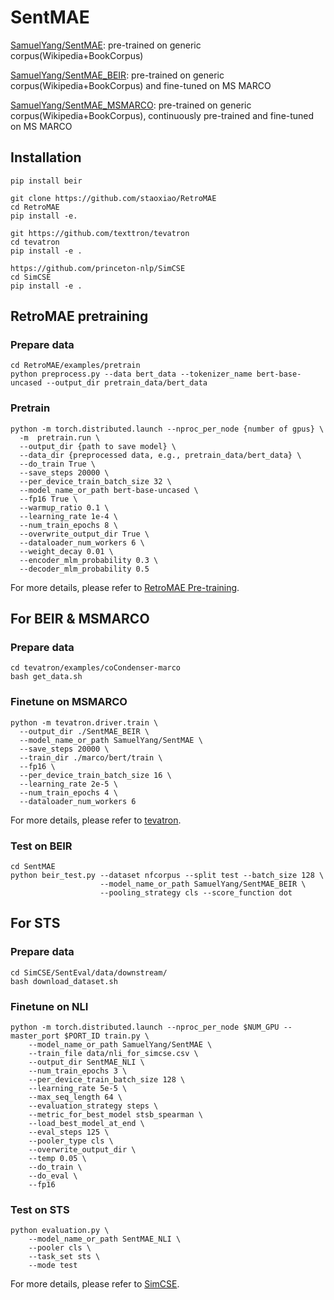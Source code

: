 # SentMAE

[SamuelYang/SentMAE](https://huggingface.co/SamuelYang/SentMAE): pre-trained on generic corpus(Wikipedia+BookCorpus)

[SamuelYang/SentMAE_BEIR](https://huggingface.co/SamuelYang/SentMAE_BEIR): pre-trained on generic corpus(Wikipedia+BookCorpus) and fine-tuned on MS MARCO

[SamuelYang/SentMAE_MSMARCO](https://huggingface.co/SamuelYang/SentMAE_MSMARCO): pre-trained on generic corpus(Wikipedia+BookCorpus), continuously pre-trained and fine-tuned on MS MARCO

## Installation

```
pip install beir

git clone https://github.com/staoxiao/RetroMAE
cd RetroMAE
pip install -e.

git https://github.com/texttron/tevatron
cd tevatron
pip install -e .

https://github.com/princeton-nlp/SimCSE
cd SimCSE
pip install -e .
```

## RetroMAE pretraining
### Prepare data
```
cd RetroMAE/examples/pretrain
python preprocess.py --data bert_data --tokenizer_name bert-base-uncased --output_dir pretrain_data/bert_data
```

### Pretrain
```
python -m torch.distributed.launch --nproc_per_node {number of gpus} \
  -m  pretrain.run \
  --output_dir {path to save model} \
  --data_dir {preprocessed data, e.g., pretrain_data/bert_data} \
  --do_train True \
  --save_steps 20000 \
  --per_device_train_batch_size 32 \
  --model_name_or_path bert-base-uncased \
  --fp16 True \
  --warmup_ratio 0.1 \
  --learning_rate 1e-4 \
  --num_train_epochs 8 \
  --overwrite_output_dir True \
  --dataloader_num_workers 6 \
  --weight_decay 0.01 \
  --encoder_mlm_probability 0.3 \
  --decoder_mlm_probability 0.5 
```
For more details, please refer to [RetroMAE Pre-training](https://github.com/staoxiao/RetroMAE/blob/master/examples/pretrain/README.md).

## For BEIR & MSMARCO
### Prepare data
```
cd tevatron/examples/coCondenser-marco
bash get_data.sh
```

### Finetune on MSMARCO
```
python -m tevatron.driver.train \  
  --output_dir ./SentMAE_BEIR \  
  --model_name_or_path SamuelYang/SentMAE \  
  --save_steps 20000 \  
  --train_dir ./marco/bert/train \
  --fp16 \  
  --per_device_train_batch_size 16 \  
  --learning_rate 2e-5 \  
  --num_train_epochs 4 \  
  --dataloader_num_workers 6
```
For more details, please refer to [tevatron](https://github.com/texttron/tevatron/tree/main/examples/coCondenser-marco).

### Test on BEIR

```
cd SentMAE
python beir_test.py --dataset nfcorpus --split test --batch_size 128 \
                    --model_name_or_path SamuelYang/SentMAE_BEIR \
                    --pooling_strategy cls --score_function dot
```

## For STS
### Prepare data
```
cd SimCSE/SentEval/data/downstream/
bash download_dataset.sh
```

### Finetune on NLI
```
python -m torch.distributed.launch --nproc_per_node $NUM_GPU --master_port $PORT_ID train.py \
    --model_name_or_path SamuelYang/SentMAE \
    --train_file data/nli_for_simcse.csv \
    --output_dir SentMAE_NLI \
    --num_train_epochs 3 \
    --per_device_train_batch_size 128 \
    --learning_rate 5e-5 \
    --max_seq_length 64 \
    --evaluation_strategy steps \
    --metric_for_best_model stsb_spearman \
    --load_best_model_at_end \
    --eval_steps 125 \
    --pooler_type cls \
    --overwrite_output_dir \
    --temp 0.05 \
    --do_train \
    --do_eval \
    --fp16
```

### Test on STS
```
python evaluation.py \
    --model_name_or_path SentMAE_NLI \
    --pooler cls \
    --task_set sts \
    --mode test
```
For more details, please refer to [SimCSE](https://github.com/princeton-nlp/SimCSE).
